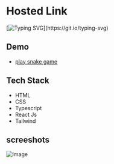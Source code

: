 # Hosted Link
[![Typing SVG](https://readme-typing-svg.demolab.com?font=Fira+Code&pause=1000&color=F7701A&random=false&width=435&lines=Hi!+Guys++%F0%9F%91%8B;This+is+snake+game+Project.)](https://git.io/typing-svg)

## Demo
- [play snake game](https://snake-game-fok6-mek536njv-priyajitmaitys-projects.vercel.app/)
  

## Tech Stack
- HTML
- CSS
- Typescript
- React Js
- Tailwind

## screeshots
![Image](https://github.com/user-attachments/assets/cc3f486f-233a-4673-8b44-b640ad126e02)
